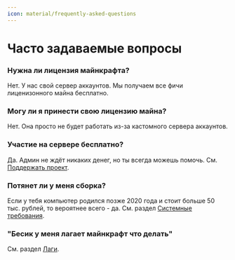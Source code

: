```yaml
---
icon: material/frequently-asked-questions
---
```


# Часто задаваемые вопросы

### Нужна ли лицензия майнкрафта?

Нет. У нас свой сервер аккаунтов. Мы получаем все фичи лиценизонного майна бесплатно.

### Могу ли я принести свою лицензию майна?

Нет. Она просто не будет работать из-за кастомного сервера аккаунтов.

### Участие на сервере бесплатно?

Да. Админ не ждёт никаких денег, но ты всегда можешь помочь. См. [Поддержать проект](donate.md).


### Потянет ли у меня сборка?

Если у тебя компьютер родился позже 2020 года и стоит больше 50 тыс. рублей, то вероятнее всего - да. См. раздел [Системные требования](../start/specifications.md).

### "Бесик у меня лагает майнкрафт что делать"

См. раздел [Лаги](../start/help/lags.md).